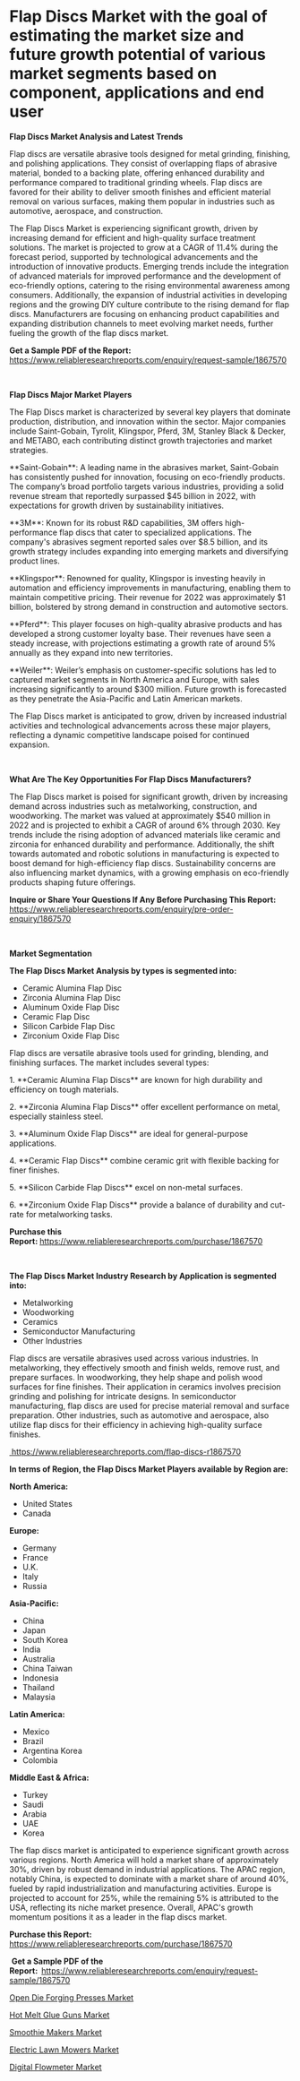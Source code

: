 <p><h1>Flap Discs Market with the goal of estimating the market size and future growth potential of various market segments based on component, applications and end user</h1></p><p><strong>Flap Discs Market Analysis and Latest Trends</strong></p>
<p><p>Flap discs are versatile abrasive tools designed for metal grinding, finishing, and polishing applications. They consist of overlapping flaps of abrasive material, bonded to a backing plate, offering enhanced durability and performance compared to traditional grinding wheels. Flap discs are favored for their ability to deliver smooth finishes and efficient material removal on various surfaces, making them popular in industries such as automotive, aerospace, and construction.</p><p>The Flap Discs Market is experiencing significant growth, driven by increasing demand for efficient and high-quality surface treatment solutions. The market is projected to grow at a CAGR of 11.4% during the forecast period, supported by technological advancements and the introduction of innovative products. Emerging trends include the integration of advanced materials for improved performance and the development of eco-friendly options, catering to the rising environmental awareness among consumers. Additionally, the expansion of industrial activities in developing regions and the growing DIY culture contribute to the rising demand for flap discs. Manufacturers are focusing on enhancing product capabilities and expanding distribution channels to meet evolving market needs, further fueling the growth of the flap discs market.</p></p>
<p><strong>Get a Sample PDF of the Report:&nbsp;</strong> <a href="https://www.reliableresearchreports.com/enquiry/request-sample/1867570?utm_campaign=34&utm_medium=2&utm_source=Github&utm_content=ia&utm_term=19022025&utm_id=flap-discs">https://www.reliableresearchreports.com/enquiry/request-sample/1867570</a></p>
<p>&nbsp;</p>
<p><strong>Flap Discs Major Market Players</strong></p>
<p><p>The Flap Discs market is characterized by several key players that dominate production, distribution, and innovation within the sector. Major companies include Saint-Gobain, Tyrolit, Klingspor, Pferd, 3M, Stanley Black & Decker, and METABO, each contributing distinct growth trajectories and market strategies.</p><p>**Saint-Gobain**: A leading name in the abrasives market, Saint-Gobain has consistently pushed for innovation, focusing on eco-friendly products. The company’s broad portfolio targets various industries, providing a solid revenue stream that reportedly surpassed $45 billion in 2022, with expectations for growth driven by sustainability initiatives.</p><p>**3M**: Known for its robust R&D capabilities, 3M offers high-performance flap discs that cater to specialized applications. The company's abrasives segment reported sales over $8.5 billion, and its growth strategy includes expanding into emerging markets and diversifying product lines.</p><p>**Klingspor**: Renowned for quality, Klingspor is investing heavily in automation and efficiency improvements in manufacturing, enabling them to maintain competitive pricing. Their revenue for 2022 was approximately $1 billion, bolstered by strong demand in construction and automotive sectors.</p><p>**Pferd**: This player focuses on high-quality abrasive products and has developed a strong customer loyalty base. Their revenues have seen a steady increase, with projections estimating a growth rate of around 5% annually as they expand into new territories.</p><p>**Weiler**: Weiler’s emphasis on customer-specific solutions has led to captured market segments in North America and Europe, with sales increasing significantly to around $300 million. Future growth is forecasted as they penetrate the Asia-Pacific and Latin American markets.</p><p>The Flap Discs market is anticipated to grow, driven by increased industrial activities and technological advancements across these major players, reflecting a dynamic competitive landscape poised for continued expansion.</p></p>
<p>&nbsp;</p>
<p><strong>What Are The Key Opportunities For Flap Discs Manufacturers?</strong></p>
<p><p>The Flap Discs market is poised for significant growth, driven by increasing demand across industries such as metalworking, construction, and woodworking. The market was valued at approximately $540 million in 2022 and is projected to exhibit a CAGR of around 6% through 2030. Key trends include the rising adoption of advanced materials like ceramic and zirconia for enhanced durability and performance. Additionally, the shift towards automated and robotic solutions in manufacturing is expected to boost demand for high-efficiency flap discs. Sustainability concerns are also influencing market dynamics, with a growing emphasis on eco-friendly products shaping future offerings.</p></p>
<p><strong>Inquire or Share Your Questions If Any Before Purchasing This Report:</strong> <a href="https://www.reliableresearchreports.com/enquiry/pre-order-enquiry/1867570?utm_campaign=34&utm_medium=2&utm_source=Github&utm_content=ia&utm_term=19022025&utm_id=flap-discs">https://www.reliableresearchreports.com/enquiry/pre-order-enquiry/1867570</a></p>
<p>&nbsp;</p>
<p><strong>Market Segmentation</strong></p>
<p><strong>The Flap Discs Market Analysis by types is segmented into:</strong></p>
<p><ul><li>Ceramic Alumina Flap Disc</li><li>Zirconia Alumina Flap Disc</li><li>Aluminum Oxide Flap Disc</li><li>Ceramic Flap Disc</li><li>Silicon Carbide Flap Disc</li><li>Zirconium Oxide Flap Disc</li></ul></p>
<p><p>Flap discs are versatile abrasive tools used for grinding, blending, and finishing surfaces. The market includes several types: </p><p>1. **Ceramic Alumina Flap Discs** are known for high durability and efficiency on tough materials. </p><p>2. **Zirconia Alumina Flap Discs** offer excellent performance on metal, especially stainless steel. </p><p>3. **Aluminum Oxide Flap Discs** are ideal for general-purpose applications. </p><p>4. **Ceramic Flap Discs** combine ceramic grit with flexible backing for finer finishes. </p><p>5. **Silicon Carbide Flap Discs** excel on non-metal surfaces. </p><p>6. **Zirconium Oxide Flap Discs** provide a balance of durability and cut-rate for metalworking tasks.</p></p>
<p><strong>Purchase this Report:&nbsp;</strong><a href="https://www.reliableresearchreports.com/purchase/1867570?utm_campaign=34&utm_medium=2&utm_source=Github&utm_content=ia&utm_term=19022025&utm_id=flap-discs">https://www.reliableresearchreports.com/purchase/1867570</a></p>
<p>&nbsp;</p>
<p><strong>The Flap Discs Market Industry Research by Application is segmented into:</strong></p>
<p><ul><li>Metalworking</li><li>Woodworking</li><li>Ceramics</li><li>Semiconductor Manufacturing</li><li>Other Industries</li></ul></p>
<p><p>Flap discs are versatile abrasives used across various industries. In metalworking, they effectively smooth and finish welds, remove rust, and prepare surfaces. In woodworking, they help shape and polish wood surfaces for fine finishes. Their application in ceramics involves precision grinding and polishing for intricate designs. In semiconductor manufacturing, flap discs are used for precise material removal and surface preparation. Other industries, such as automotive and aerospace, also utilize flap discs for their efficiency in achieving high-quality surface finishes.</p></p>
<p><a href="https://www.reliableresearchreports.com/flap-discs-r1867570?utm_campaign=34&utm_medium=2&utm_source=Github&utm_content=ia&utm_term=19022025&utm_id=flap-discs">&nbsp;https://www.reliableresearchreports.com/flap-discs-r1867570</a></p>
<p><strong>In terms of Region, the Flap Discs Market Players available by Region are:</strong></p>
<p>
    <p> <strong> North America: </strong>
        <ul>
            <li>United States</li>
            <li>Canada</li>
        </ul>
        </p> 
    <p> <strong> Europe: </strong>
        <ul>
            <li>Germany</li>
            <li>France</li>
            <li>U.K.</li>
            <li>Italy</li>
            <li>Russia</li>
        </ul>
        </p> 
    <p> <strong> Asia-Pacific: </strong>
        <ul>
            <li>China</li>
            <li>Japan</li>
            <li>South Korea</li>
            <li>India</li>
            <li>Australia</li>
            <li>China Taiwan</li>
            <li>Indonesia</li>
            <li>Thailand</li>
            <li>Malaysia</li>
        </ul>
        </p> 
    <p> <strong> Latin America: </strong>
        <ul>
            <li>Mexico</li>
            <li>Brazil</li>
            <li>Argentina Korea</li>
            <li>Colombia</li>
        </ul>
        </p> 
    <p> <strong> Middle East & Africa: </strong>
        <ul>
            <li>Turkey</li>
            <li>Saudi</li>
            <li>Arabia</li>
            <li>UAE</li>
            <li>Korea</li>
        </ul>
    </p>
    </p>
<p><p>The flap discs market is anticipated to experience significant growth across various regions. North America will hold a market share of approximately 30%, driven by robust demand in industrial applications. The APAC region, notably China, is expected to dominate with a market share of around 40%, fueled by rapid industrialization and manufacturing activities. Europe is projected to account for 25%, while the remaining 5% is attributed to the USA, reflecting its niche market presence. Overall, APAC's growth momentum positions it as a leader in the flap discs market.</p></p>
<p><strong>Purchase this Report: </strong><a href="https://www.reliableresearchreports.com/purchase/1867570?utm_campaign=34&utm_medium=2&utm_source=Github&utm_content=ia&utm_term=19022025&utm_id=flap-discs">https://www.reliableresearchreports.com/purchase/1867570</a></p>
<p>&nbsp;<strong>Get a Sample PDF of the Report:&nbsp;&nbsp;</strong><a href="https://www.reliableresearchreports.com/enquiry/request-sample/1867570?utm_campaign=34&utm_medium=2&utm_source=Github&utm_content=ia&utm_term=19022025&utm_id=flap-discs">https://www.reliableresearchreports.com/enquiry/request-sample/1867570</a></p>
<p><strong></strong></p>
<p><p><a href="https://github.com/gunbybeahmg1/Market-Research-Report-List-1/blob/main/open-die-forging-presses-market.md?utm_campaign=34&utm_medium=2&utm_source=Github&utm_content=ia&utm_term=19022025&utm_id=flap-discs">Open Die Forging Presses Market</a></p><p><a href="https://github.com/voetzeszuh/Market-Research-Report-List-1/blob/main/hot-melt-glue-guns-market.md?utm_campaign=34&utm_medium=2&utm_source=Github&utm_content=ia&utm_term=19022025&utm_id=flap-discs">Hot Melt Glue Guns Market</a></p><p><a href="https://github.com/celpabembes/Market-Research-Report-List-1/blob/main/smoothie-makers-market.md?utm_campaign=34&utm_medium=2&utm_source=Github&utm_content=ia&utm_term=19022025&utm_id=flap-discs">Smoothie Makers Market</a></p><p><a href="https://github.com/aoiniyaloz/Market-Research-Report-List-1/blob/main/electric-lawn-mowers-market.md?utm_campaign=34&utm_medium=2&utm_source=Github&utm_content=ia&utm_term=19022025&utm_id=flap-discs">Electric Lawn Mowers Market</a></p><p><a href="https://github.com/sandoyjonet/Market-Research-Report-List-1/blob/main/digital-flowmeter-market.md?utm_campaign=34&utm_medium=2&utm_source=Github&utm_content=ia&utm_term=19022025&utm_id=flap-discs">Digital Flowmeter Market</a></p></p>